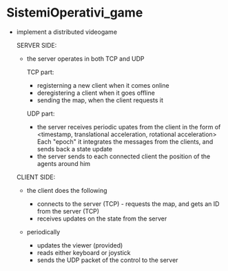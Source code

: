 # SistemiOperativi_game

- implement a distributed videogame

   SERVER SIDE:
     - the server operates in both TCP and UDP
   
        TCP part:
          - registerning a new client when it comes online
          - deregistering a client when it goes offline
          - sending the map, when the client requests it
          
        UDP part:
          - the server receives periodic upates from the client
            in the form of <timestamp, translational acceleration, rotational acceleration>
	          Each "epoch" it integrates the messages from the clients,
	          and sends back a state update
          - the server sends to each connected client
            the position of the agents around him


   CLIENT SIDE:
     - the client does the following
          - connects to the server (TCP)
     	   - requests the map, and gets an ID from the server (TCP)
      	  - receives updates on the state from the server

     - periodically
          - updates the viewer (provided)
          - reads either keyboard or joystick
          - sends the UDP packet of the control to the server
